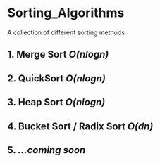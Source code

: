 # Sorting_Algorithms
A collection of different sorting methods


<h2>1. Merge Sort <i>O(nlogn)</i> </h2>
<h2>2. QuickSort <i>O(nlogn)</i></h2>
<h2>3. Heap Sort <i>O(nlogn)</i></h2>
<h2>4. Bucket Sort / Radix Sort <i>O(dn)</i></h2>
<h2>5. <i>...coming soon</i></h2>
